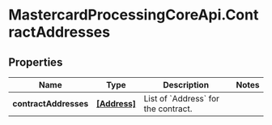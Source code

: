 # MastercardProcessingCoreApi.ContractAddresses

## Properties

Name | Type | Description | Notes
------------ | ------------- | ------------- | -------------
**contractAddresses** | [**[Address]**](Address.md) | List of &#x60;Address&#x60; for the contract.  | 


